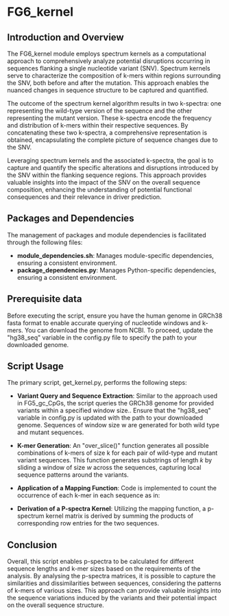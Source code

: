 # FG6_kernel

## Introduction and Overview
The FG6_kernel module employs spectrum kernels as a computational approach to comprehensively analyze potential disruptions occurring in sequences flanking a single nucleotide variant (SNV). Spectrum kernels serve to characterize the composition of k-mers within regions surrounding the SNV, both before and after the mutation. This approach enables the nuanced changes in sequence structure to be captured and quantified.

The outcome of the spectrum kernel algorithm results in two k-spectra: one representing the wild-type version of the sequence and the other representing the mutant version. These k-spectra encode the frequency and distribution of k-mers within their respective sequences. By concatenating these two k-spectra, a comprehensive representation is obtained, encapsulating the complete picture of sequence changes due to the SNV.

Leveraging spectrum kernels and the associated k-spectra, the goal is to capture and quantify the specific alterations and disruptions introduced by the SNV within the flanking sequence regions. This approach provides valuable insights into the impact of the SNV on the overall sequence composition, enhancing the understanding of potential functional consequences and their relevance in driver prediction.


## Packages and Dependencies
The management of packages and module dependencies is facilitated through the following files:

* **module_dependencies.sh**: Manages module-specific dependencies, ensuring a consistent environment.
* **package_dependencies.py**: Manages Python-specific dependencies, ensuring a consistent environment.

## Prerequisite data
Before executing the script, ensure you have the human genome in GRCh38 fasta format to enable accurate querying of nucleotide windows and k-mers. You can download the genome from NCBI. To proceed, update the "hg38_seq" variable in the config.py file to specify the path to your downloaded genome.

## Script Usage
The primary script, get_kernel.py, performs the following steps:

* **Variant Query and Sequence Extraction**: Similar to the approach used in FG5_gc_CpGs, the script queries the GRCh38 genome for provided variants within a specified window size.. Ensure that the "hg38_seq" variable in config.py is updated with the path to your downloaded genome. Sequences of window size w are generated for both wild type and mutant sequences.

* **K-mer Generation**: An "over_slice()" function generates all possible combinations of k-mers of size k for each pair of wild-type and mutant variant sequences. This function generates substrings of length *k* by sliding a window of size *w* across the sequences, capturing local sequence patterns around the variants.

* **Application of a Mapping Function**: Code is implemented to count the occurrence of each k-mer in each sequence as in:

* **Derivation of a P-spectra Kernel**: Utilizing the mapping function, a p-spectrum kernel matrix is derived by summing the products of corresponding row entries for the two sequences.

## Conclusion
Overall, this script enables p-spectra to be calculated for different sequence lengths and k-mer sizes based on the requirements of the analysis.
By analysing the p-spectra matrices, it is possible to capture the similarities and dissimilarities between sequences, considering the patterns of k-mers of various sizes. This approach can provide valuable insights into the sequence variations induced by the variants and their potential impact on the overall sequence structure.

  
